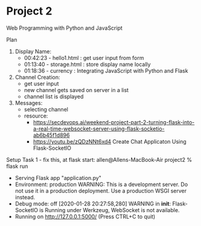 # Project 2

Web Programming with Python and JavaScript

Plan
1. Display Name:
    * 00:42:23 - hello1.html : get user input from form
    * 01:13:40 - storage.html : store display name locally
    * 01:18:36 - currency : Integrating JavaScript with Python and Flask
2. Channel Creation:
    * get user input
    * new channel gets saved on server in a list
    * channel list is displayed
3. Messages:
    * selecting channel
    * resource: 
        * https://secdevops.ai/weekend-project-part-2-turning-flask-into-a-real-time-websocket-server-using-flask-socketio-ab6b45f1d896
        * https://youtu.be/zQDzNNt6xd4 Create Chat Applicaton Using Flask-SocketIO
        


Setup Task 1 - fix this, at flask start:
allen@Allens-MacBook-Air project2 % flask run
 * Serving Flask app "application.py"
 * Environment: production
   WARNING: This is a development server. Do not use it in a production deployment.
   Use a production WSGI server instead.
 * Debug mode: off
[2020-01-28 20:27:58,280] WARNING in __init__: Flask-SocketIO is Running under Werkzeug, WebSocket is not available.
 * Running on http://127.0.0.1:5000/ (Press CTRL+C to quit)
